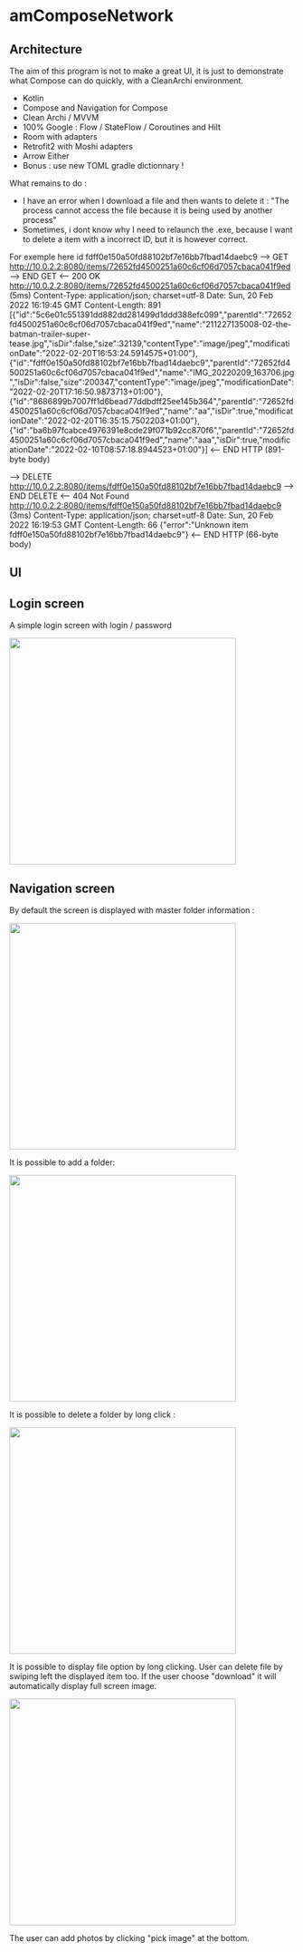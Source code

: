 # amComposeNetwork

## Architecture 

The aim of this program is not to make a great UI, it is just to demonstrate what Compose can do quickly, with a CleanArchi environment.

- Kotlin
- Compose and Navigation for Compose
- Clean Archi / MVVM
- 100% Google : Flow / StateFlow / Coroutines and Hilt
- Room with adapters
- Retrofit2 with Moshi adapters
- Arrow Either
- Bonus : use new TOML gradle dictionnary !

What remains to do :
- I have an error when I download a file and then wants to delete it : "The process cannot access the file because it is being used by another process"
- Sometimes, i dont know why I need to relaunch the .exe, because I want to delete a item with a incorrect ID, but it is however correct.

For exemple here id fdff0e150a50fd88102bf7e16bb7fbad14daebc9
--> GET http://10.0.2.2:8080/items/72652fd4500251a60c6cf06d7057cbaca041f9ed
--> END GET
<-- 200 OK http://10.0.2.2:8080/items/72652fd4500251a60c6cf06d7057cbaca041f9ed (5ms)
Content-Type: application/json; charset=utf-8
Date: Sun, 20 Feb 2022 16:19:45 GMT
Content-Length: 891
[{"id":"5c6e01c551391dd882dd281499d1ddd388efc099","parentId":"72652fd4500251a60c6cf06d7057cbaca041f9ed","name":"211227135008-02-the-batman-trailer-super-tease.jpg","isDir":false,"size":32139,"contentType":"image/jpeg","modificationDate":"2022-02-20T16:53:24.5914575+01:00"},{"id":"fdff0e150a50fd88102bf7e16bb7fbad14daebc9","parentId":"72652fd4500251a60c6cf06d7057cbaca041f9ed","name":"IMG_20220209_163706.jpg","isDir":false,"size":200347,"contentType":"image/jpeg","modificationDate":"2022-02-20T17:16:50.9873713+01:00"},{"id":"8686899b7007ff1d6bead77ddbdff25ee145b364","parentId":"72652fd4500251a60c6cf06d7057cbaca041f9ed","name":"aa","isDir":true,"modificationDate":"2022-02-20T16:35:15.7502203+01:00"},{"id":"ba6b97fcabce4976391e8cde29f071b92cc870f6","parentId":"72652fd4500251a60c6cf06d7057cbaca041f9ed","name":"aaa","isDir":true,"modificationDate":"2022-02-10T08:57:18.8944523+01:00"}]
<-- END HTTP (891-byte body)

--> DELETE http://10.0.2.2:8080/items/fdff0e150a50fd88102bf7e16bb7fbad14daebc9
--> END DELETE
<-- 404 Not Found http://10.0.2.2:8080/items/fdff0e150a50fd88102bf7e16bb7fbad14daebc9 (3ms)
Content-Type: application/json; charset=utf-8
Date: Sun, 20 Feb 2022 16:19:53 GMT
Content-Length: 66
{"error":"Unknown item fdff0e150a50fd88102bf7e16bb7fbad14daebc9"}
<-- END HTTP (66-byte body)



## UI

## Login screen

A simple login screen with login / password

<img src="https://github.com/AntoineMarchaud/amComposeNetwork/blob/master/readme/login.png" width="400" />

## Navigation screen

By default the screen is displayed with master folder information :

<img src="https://github.com/AntoineMarchaud/amComposeNetwork/blob/master/readme/navigable.png" width="400" />

It is possible to add a folder:

<img src="https://github.com/AntoineMarchaud/amComposeNetwork/blob/master/readme/navigable_add_folder.png" width="400" />

It is possible to delete a folder by long click :

<img src="https://github.com/AntoineMarchaud/amComposeNetwork/blob/master/readme/navigable_delete_folder.png" width="400" />

It is possible to display file option by long clicking.
User can delete file by swiping left the displayed item too.
If the user choose "download" it will automatically display full screen image.

<img src="https://github.com/AntoineMarchaud/amComposeNetwork/blob/master/readme/navigable_delete_file.png" width="400" />

The user can add photos by clicking "pick image" at the bottom. 
